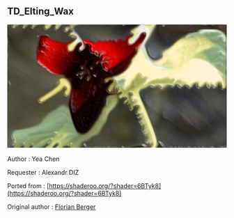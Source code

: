 TD_Elting_Wax
---
![PVW](img/TD_Elting_Wax.jpeg)

Author : Yea Chen

Requester : Alexandr DIZ

Ported from : [https://shaderoo.org/?shader=6BTyk8](https://shaderoo.org/?shader=6BTyk8)

Original author : [Florian Berger]( https://shaderoo.org/?cmd=browse&username=flockaroo)